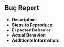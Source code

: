 ## Bug Report

- **Description**:
- **Steps to Reproduce**:
- **Expected Behavior**:
- **Actual Behavior**:
- **Additional Information**:

